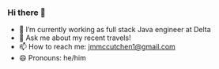 ### Hi there 👋


- 🔭 I’m currently working as full stack Java engineer at Delta
- 💬 Ask me about my recent travels!
- 📫 How to reach me: jmmccutchen1@gmail.com
- 😄 Pronouns: he/him


